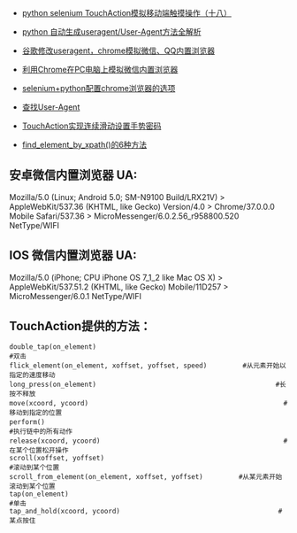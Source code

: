 + [python selenium TouchAction模拟移动端触摸操作（十八）](https://www.cnblogs.com/mengyu/p/8136421.html)

+ [python 自动生成useragent/User-Agent方法全解析](https://www.jb51.cc/python/538552.html)

+ [谷歌修改useragent，chrome模拟微信、QQ内置浏览器](https://blog.csdn.net/two_too/article/details/96099019)

+ [利用Chrome在PC电脑上模拟微信内置浏览器](https://blog.csdn.net/xialong_927/article/details/95180583)

+ [selenium+python配置chrome浏览器的选项](https://blog.csdn.net/zwq912318834/article/details/78933910)

+ [查找User-Agent](http://www.fynas.com/ua)

+ [TouchAction实现连续滑动设置手势密码](https://www.cnblogs.com/bendouyao/p/9462788.html)

+ [find_element_by_xpath()的6种方法](https://www.cnblogs.com/liangblog/p/11943877.html)

## 安卓微信内置浏览器 UA:

Mozilla/5.0 (Linux; Android 5.0; SM-N9100 Build/LRX21V) > AppleWebKit/537.36 (KHTML, like Gecko) Version/4.0 > Chrome/37.0.0.0 Mobile Safari/537.36 > MicroMessenger/6.0.2.56_r958800.520 NetType/WIFI

## IOS  微信内置浏览器 UA:

Mozilla/5.0 (iPhone; CPU iPhone OS 7_1_2 like Mac OS X) > AppleWebKit/537.51.2 (KHTML, like Gecko) Mobile/11D257 > MicroMessenger/6.0.1 NetType/WIFI

## TouchAction提供的方法：
```
double_tap(on_element)                                                #双击   
flick_element(on_element, xoffset, yoffset, speed)         #从元素开始以指定的速度移动
long_press(on_element)　　                                          #长按不释放
move(xcoord, ycoord)　　                                              #移动到指定的位置
perform()　　                                                                  #执行链中的所有动作
release(xcoord, ycoord)　　                                           #在某个位置松开操作
scroll(xoffset, yoffset)                                                      #滚动到某个位置
scroll_from_element(on_element, xoffset, yoffset)         #从某元素开始滚动到某个位置
tap(on_element)                                                             #单击
tap_and_hold(xcoord, ycoord)                                        #某点按住
```
